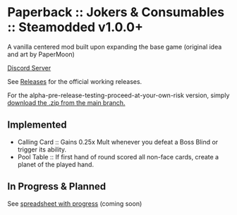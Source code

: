 # Paperback :: Jokers & Consumables :: Steamodded v1.0.0+

A vanilla centered mod built upon expanding the base game (original idea and art by PaperMoon)

[Discord Server](https://discord.gg/uhqx4Yr33j) 

See [Releases](https://github.com/GitNether/paperback/releases) for the official working releases.

For the alpha-pre-release-testing-proceed-at-your-own-risk version, simply [download the .zip from the main branch.](https://github.com/GitNether/paperback/archive/refs/heads/main.zip)

## Implemented

- Calling Card :: Gains 0.25x Mult whenever you defeat a Boss Blind or trigger its ability.
- Pool Table :: If first hand of round scored all non-face cards, create a planet of the played hand.

## In Progress & Planned

See [spreadsheet with progress]() (coming soon)
